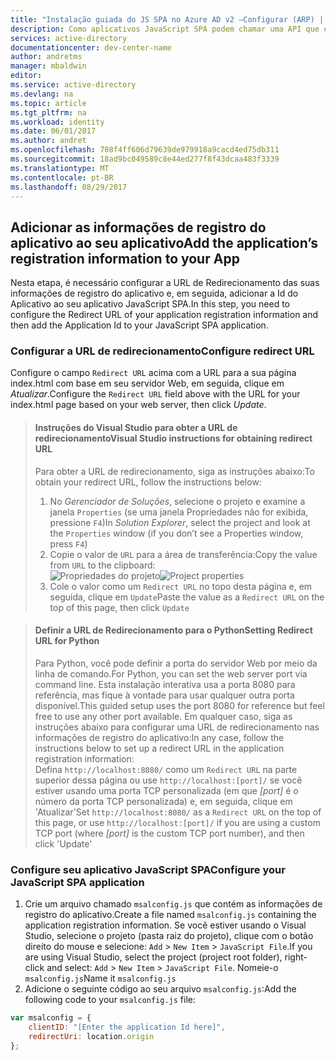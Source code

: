 ```yaml
---
title: "Instalação guiada do JS SPA no Azure AD v2 –Configurar (ARP) | Microsoft Docs"
description: Como aplicativos JavaScript SPA podem chamar uma API que exige tokens de acesso pelo ponto de extremidade do Azure Active Directory v2 (ARP)
services: active-directory
documentationcenter: dev-center-name
author: andretms
manager: mbaldwin
editor: 
ms.service: active-directory
ms.devlang: na
ms.topic: article
ms.tgt_pltfrm: na
ms.workload: identity
ms.date: 06/01/2017
ms.author: andret
ms.openlocfilehash: 708f4ff606d79639de979918a9cacd4ed75db311
ms.sourcegitcommit: 18ad9bc049589c8e44ed277f8f43dcaa483f3339
ms.translationtype: MT
ms.contentlocale: pt-BR
ms.lasthandoff: 08/29/2017
---
```

## <a name="add-the-applications-registration-information-to-your-app"></a><span data-ttu-id="1754b-103">Adicionar as informações de registro do aplicativo ao seu aplicativo</span><span class="sxs-lookup"><span data-stu-id="1754b-103">Add the application’s registration information to your App</span></span>

<span data-ttu-id="1754b-104">Nesta etapa, é necessário configurar a URL de Redirecionamento das suas informações de registro do aplicativo e, em seguida, adicionar a Id do Aplicativo ao seu aplicativo JavaScript SPA.</span><span class="sxs-lookup"><span data-stu-id="1754b-104">In this step, you need to configure the Redirect URL of your application registration information and then add the Application Id to your JavaScript SPA application.</span></span>

### <a name="configure-redirect-url"></a><span data-ttu-id="1754b-105">Configurar a URL de redirecionamento</span><span class="sxs-lookup"><span data-stu-id="1754b-105">Configure redirect URL</span></span>

<span data-ttu-id="1754b-106">Configure o campo `Redirect URL` acima com a URL para a sua página index.html com base em seu servidor Web, em seguida, clique em *Atualizar*.</span><span class="sxs-lookup"><span data-stu-id="1754b-106">Configure the `Redirect URL` field above with the URL for your index.html page based on your web server, then click *Update*.</span></span>


> #### <a name="visual-studio-instructions-for-obtaining-redirect-url"></a><span data-ttu-id="1754b-107">Instruções do Visual Studio para obter a URL de redirecionamento</span><span class="sxs-lookup"><span data-stu-id="1754b-107">Visual Studio instructions for obtaining redirect URL</span></span>
> <span data-ttu-id="1754b-108">Para obter a URL de redirecionamento, siga as instruções abaixo:</span><span class="sxs-lookup"><span data-stu-id="1754b-108">To obtain your redirect URL, follow the instructions below:</span></span>
> 1.    <span data-ttu-id="1754b-109">No *Gerenciador de Soluções*, selecione o projeto e examine a janela `Properties` (se uma janela Propriedades não for exibida, pressione `F4`)</span><span class="sxs-lookup"><span data-stu-id="1754b-109">In *Solution Explorer*, select the project and look at the `Properties` window (if you don’t see a Properties window, press `F4`)</span></span>
> 2.    <span data-ttu-id="1754b-110">Copie o valor de `URL` para a área de transferência:</span><span class="sxs-lookup"><span data-stu-id="1754b-110">Copy the value from `URL` to the clipboard:</span></span><br/> <span data-ttu-id="1754b-111">![Propriedades do projeto](media/active-directory-singlepageapp-javascriptspa-configure/vs-project-properties-screenshot.png)</span><span class="sxs-lookup"><span data-stu-id="1754b-111">![Project properties](media/active-directory-singlepageapp-javascriptspa-configure/vs-project-properties-screenshot.png)</span></span><br />
> 3.    <span data-ttu-id="1754b-112">Cole o valor como um `Redirect URL` no topo desta página e, em seguida, clique em `Update`</span><span class="sxs-lookup"><span data-stu-id="1754b-112">Paste the value as a `Redirect URL` on the top of this page, then click `Update`</span></span>

<p/>

> #### <a name="setting-redirect-url-for-python"></a><span data-ttu-id="1754b-113">Definir a URL de Redirecionamento para o Python</span><span class="sxs-lookup"><span data-stu-id="1754b-113">Setting Redirect URL for Python</span></span>
> <span data-ttu-id="1754b-114">Para Python, você pode definir a porta do servidor Web por meio da linha de comando.</span><span class="sxs-lookup"><span data-stu-id="1754b-114">For Python, you can set the web server port via command line.</span></span> <span data-ttu-id="1754b-115">Esta instalação interativa usa a porta 8080 para referência, mas fique à vontade para usar qualquer outra porta disponível.</span><span class="sxs-lookup"><span data-stu-id="1754b-115">This guided setup uses the port 8080 for reference but feel free to use any other port available.</span></span> <span data-ttu-id="1754b-116">Em qualquer caso, siga as instruções abaixo para configurar uma URL de redirecionamento nas informações de registro do aplicativo:</span><span class="sxs-lookup"><span data-stu-id="1754b-116">In any case, follow the instructions below to set up a redirect URL in the application registration information:</span></span><br/>
> <span data-ttu-id="1754b-117">Defina `http://localhost:8080/` como um `Redirect URL` na parte superior dessa página ou use `http://localhost:[port]/` se você estiver usando uma porta TCP personalizada (em que *[port]* é o número da porta TCP personalizada) e, em seguida, clique em 'Atualizar'</span><span class="sxs-lookup"><span data-stu-id="1754b-117">Set `http://localhost:8080/` as a `Redirect URL` on the top of this page, or use `http://localhost:[port]/` if you are using a custom TCP port (where *[port]* is the custom TCP port number), and then click 'Update'</span></span>

### <a name="configure-your-javascript-spa-application"></a><span data-ttu-id="1754b-118">Configure seu aplicativo JavaScript SPA</span><span class="sxs-lookup"><span data-stu-id="1754b-118">Configure your JavaScript SPA application</span></span>

1.  <span data-ttu-id="1754b-119">Crie um arquivo chamado `msalconfig.js` que contém as informações de registro do aplicativo.</span><span class="sxs-lookup"><span data-stu-id="1754b-119">Create a file named `msalconfig.js` containing the application registration information.</span></span> <span data-ttu-id="1754b-120">Se você estiver usando o Visual Studio, selecione o projeto (pasta raiz do projeto), clique com o botão direito do mouse e selecione: `Add` > `New Item` > `JavaScript File`.</span><span class="sxs-lookup"><span data-stu-id="1754b-120">If you are using Visual Studio, select the project (project root folder), right-click and select: `Add` > `New Item` > `JavaScript File`.</span></span> <span data-ttu-id="1754b-121">Nomeie-o `msalconfig.js`</span><span class="sxs-lookup"><span data-stu-id="1754b-121">Name it `msalconfig.js`</span></span>
2.  <span data-ttu-id="1754b-122">Adicione o seguinte código ao seu arquivo `msalconfig.js`:</span><span class="sxs-lookup"><span data-stu-id="1754b-122">Add the following code to your `msalconfig.js` file:</span></span>

```javascript
var msalconfig = {
    clientID: "[Enter the application Id here]",
    redirectUri: location.origin
};
``` 
